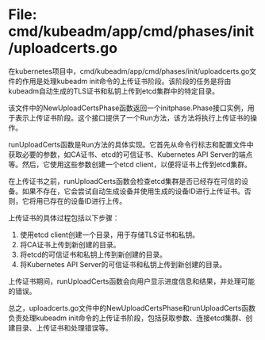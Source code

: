 # File: cmd/kubeadm/app/cmd/phases/init/uploadcerts.go

在kubernetes项目中，cmd/kubeadm/app/cmd/phases/init/uploadcerts.go文件的作用是处理kubeadm init命令的上传证书阶段。该阶段的任务是将由kubeadm自动生成的TLS证书和私钥上传到etcd集群中的特定目录。

该文件中的NewUploadCertsPhase函数返回一个initphase.Phase接口实例，用于表示上传证书阶段。这个接口提供了一个Run方法，该方法将执行上传证书的操作。

runUploadCerts函数是Run方法的具体实现。它首先从命令行标志和配置文件中获取必要的参数，如CA证书、etcd的可信证书、Kubernetes API Server的端点等。然后，它使用这些参数创建一个etcd client，以便将证书上传到etcd集群。

在上传证书之前，runUploadCerts函数会检查etcd集群是否已经存在可信的设备。如果不存在，它会尝试自动生成设备并使用生成的设备ID进行上传证书。否则，它将用已存在的设备ID进行上传。

上传证书的具体过程包括以下步骤：
1. 使用etcd client创建一个目录，用于存储TLS证书和私钥。
2. 将CA证书上传到新创建的目录。
3. 将etcd的可信证书和私钥上传到新创建的目录。
4. 将Kubernetes API Server的可信证书和私钥上传到新创建的目录。

上传证书期间，runUploadCerts函数会向用户显示进度信息和结果，并处理可能的错误。

总之，uploadcerts.go文件中的NewUploadCertsPhase和runUploadCerts函数负责处理kubeadm init命令的上传证书阶段，包括获取参数、连接etcd集群、创建目录、上传证书和处理错误等。

